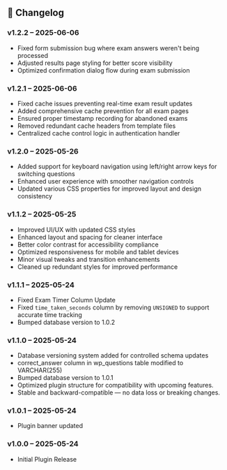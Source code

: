 ## 📝 Changelog
### v1.2.2 – 2025-06-06
- Fixed form submission bug where exam answers weren't being processed
- Adjusted results page styling for better score visibility
- Optimized confirmation dialog flow during exam submission

### v1.2.1 – 2025-06-06
- Fixed cache issues preventing real-time exam result updates
- Added comprehensive cache prevention for all exam pages
- Ensured proper timestamp recording for abandoned exams
- Removed redundant cache headers from template files
- Centralized cache control logic in authentication handler

### v1.2.0 – 2025-05-26
- Added support for keyboard navigation using left/right arrow keys for switching questions
- Enhanced user experience with smoother navigation controls
- Updated various CSS properties for improved layout and design consistency

### v1.1.2 – 2025-05-25
- Improved UI/UX with updated CSS styles
- Enhanced layout and spacing for cleaner interface
- Better color contrast for accessibility compliance
- Optimized responsiveness for mobile and tablet devices
- Minor visual tweaks and transition enhancements
- Cleaned up redundant styles for improved performance

### v1.1.1 – 2025-05-24
- Fixed Exam Timer Column Update
- Fixed `time_taken_seconds` column by removing `UNSIGNED` to support accurate time tracking
- Bumped database version to 1.0.2

### v1.1.0 – 2025-05-24
- Database versioning system added for controlled schema updates
- correct_answer column in wp_questions table modified to VARCHAR(255)
- Bumped database version to 1.0.1
- Optimized plugin structure for compatibility with upcoming features.
- Stable and backward-compatible — no data loss or breaking changes.

### v1.0.1 – 2025-05-24
- Plugin banner updated

### v1.0.0 – 2025-05-24
- Initial Plugin Release